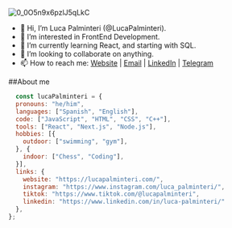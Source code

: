  
 ![0_0O5n9x6pzlJ5qLkC](https://user-images.githubusercontent.com/96749856/159160528-4b4a3022-9dc4-426c-a702-c60d0dee1fc6.gif)


- 👋 Hi, I’m Luca Palminteri (@LucaPalminteri).
- 👀 I’m interested in FrontEnd Development.
- 🌱 I’m currently learning React, and starting with SQL.
- 💞️ I’m looking to collaborate on anything.
- 📫 How to reach me: 
         <a href="https://lucapalminteri.com/" target="_blank">Website<a> | 
         <a href="mailto:lucapalminteri02@gmail.com" target="_blank">Email<a> |
         <a href="https://www.linkedin.com/in/luca-palminteri/" target="_blank">LinkedIn</a> |
         <a href="https://t.me/Lucapo21" target="_blank">Telegram</a>
        
##About me          
```js
  const lucaPalminteri = {
  pronouns: "he/him",
  languages: ["Spanish", "English"],
  code: ["JavaScript", "HTML", "CSS", "C++"],
  tools: ["React", "Next.js", "Node.js"],
  hobbies: [{
    outdoor: ["swimming", "gym"],
  }, {
    indoor: ["Chess", "Coding"],
  }],
  links: {
    website: "https://lucapalminteri.com/",
    instagram: "https://www.instagram.com/luca_palminteri/",
    tiktok: "https://www.tiktok.com/@lucapalminteri",
    linkedin: "https://www.linkedin.com/in/luca-palminteri/"
  },
};
```          
                                        
                      
<!---
LucaPalminteri/LucaPalminteri is a ✨ special ✨ repository because its `README.md` (this file) appears on your GitHub profile.
You can click the Preview link to take a look at your changes.
--->
          
          
